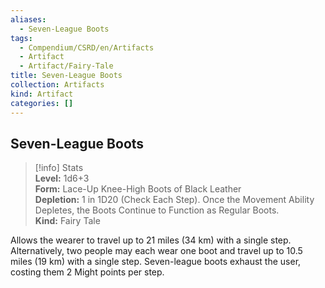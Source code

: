 ```yaml
---
aliases:
  - Seven-League Boots
tags:
  - Compendium/CSRD/en/Artifacts
  - Artifact
  - Artifact/Fairy-Tale
title: Seven-League Boots
collection: Artifacts
kind: Artifact
categories: []
---
```

## Seven-League Boots  
>[!info] Stats  
> **Level:** 1d6+3  
> **Form:** Lace-Up Knee-High Boots of Black Leather  
> **Depletion:** 1 in 1D20 (Check Each Step). Once the Movement Ability Depletes, the Boots Continue to Function as Regular Boots.  
> **Kind:** Fairy Tale
  
Allows the wearer to travel up to 21 miles (34 km) with a single step. Alternatively, two people may each wear one boot and travel up to 10.5 miles (19 km) with a single step. Seven-league boots exhaust the user, costing them 2 Might points per step.